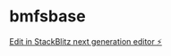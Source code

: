 # bmfsbase

[Edit in StackBlitz next generation editor ⚡️](https://stackblitz.com/~/github.com/cpretzinger/bmfsbase)